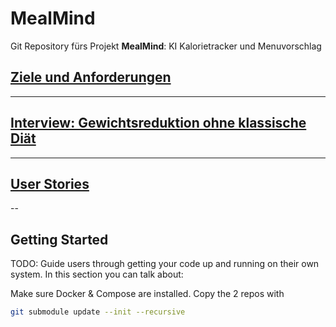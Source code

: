 # MealMind
Git Repository fürs Projekt **MealMind**: KI Kalorietracker und Menuvorschlag


## [Ziele und Anforderungen](docs/ziele_%26_anforderungen.md)

---

## [Interview: Gewichtsreduktion ohne klassische Diät](docs/interview.md)

---

## [User Stories](docs/user_stories.md)

--

## Getting Started

TODO: Guide users through getting your code up and running on their own system. In this section you can talk about:

Make sure Docker & Compose are installed.
Copy the 2 repos with 
```bash
git submodule update --init --recursive
```
